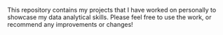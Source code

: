 This repository contains my projects that I have worked on personally to showcase my data analytical skills. Please feel free to use the work, or recommend any improvements or changes!

